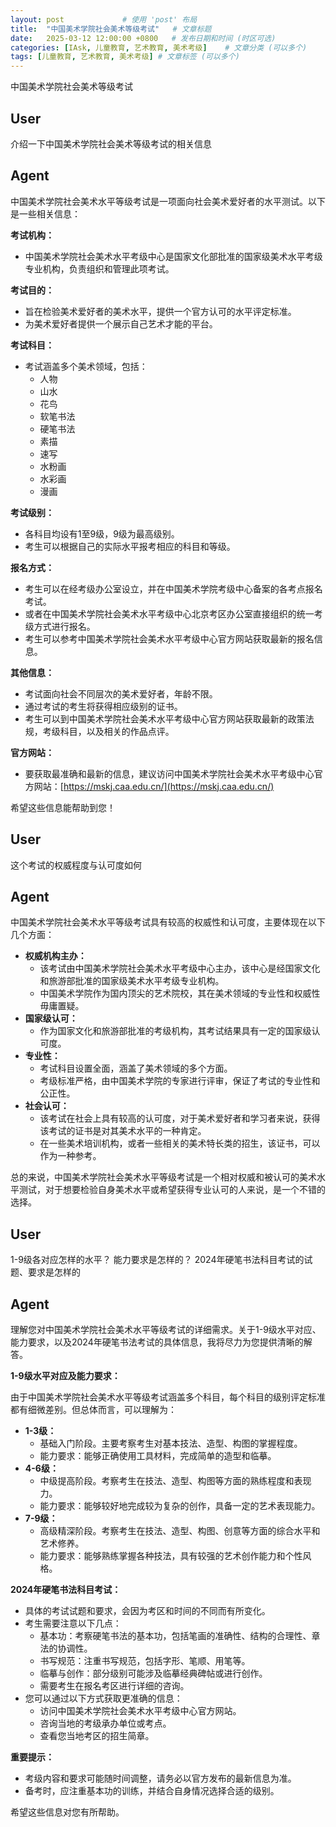 ```yaml
---
layout: post             # 使用 'post' 布局
title:  "中国美术学院社会美术等级考试"   # 文章标题
date:   2025-03-12 12:00:00 +0800   # 发布日期和时间 (时区可选)
categories: [IAsk, 儿童教育, 艺术教育, 美术考级]    # 文章分类 (可以多个)
tags: [儿童教育, 艺术教育, 美术考级] # 文章标签 (可以多个)
---
```



中国美术学院社会美术等级考试

## User

介绍一下中国美术学院社会美术等级考试的相关信息

## Agent

中国美术学院社会美术水平等级考试是一项面向社会美术爱好者的水平测试。以下是一些相关信息：

**考试机构：**

* 中国美术学院社会美术水平考级中心是国家文化部批准的国家级美术水平考级专业机构，负责组织和管理此项考试。

**考试目的：**

* 旨在检验美术爱好者的美术水平，提供一个官方认可的水平评定标准。
* 为美术爱好者提供一个展示自己艺术才能的平台。

**考试科目：**

* 考试涵盖多个美术领域，包括：
    * 人物
    * 山水
    * 花鸟
    * 软笔书法
    * 硬笔书法
    * 素描
    * 速写
    * 水粉画
    * 水彩画
    * 漫画

**考试级别：**

* 各科目均设有1至9级，9级为最高级别。
* 考生可以根据自己的实际水平报考相应的科目和等级。

**报名方式：**

* 考生可以在经考级办公室设立，并在中国美术学院考级中心备案的各考点报名考试。
* 或者在中国美术学院社会美术水平考级中心北京考区办公室直接组织的统一考级方式进行报名。
* 考生可以参考中国美术学院社会美术水平考级中心官方网站获取最新的报名信息。

**其他信息：**

* 考试面向社会不同层次的美术爱好者，年龄不限。
* 通过考试的考生将获得相应级别的证书。
* 考生可以到中国美术学院社会美术水平考级中心官方网站获取最新的政策法规，考级科目，以及相关的作品点评。

**官方网站：**

* 要获取最准确和最新的信息，建议访问中国美术学院社会美术水平考级中心官方网站：[https://mskj.caa.edu.cn/](https://mskj.caa.edu.cn/)

希望这些信息能帮助到您！


## User

这个考试的权威程度与认可度如何


## Agent

中国美术学院社会美术水平等级考试具有较高的权威性和认可度，主要体现在以下几个方面：

* **权威机构主办：**
    * 该考试由中国美术学院社会美术水平考级中心主办，该中心是经国家文化和旅游部批准的国家级美术水平考级专业机构。
    * 中国美术学院作为国内顶尖的艺术院校，其在美术领域的专业性和权威性毋庸置疑。
* **国家级认可：**
    * 作为国家文化和旅游部批准的考级机构，其考试结果具有一定的国家级认可度。
* **专业性：**
    * 考试科目设置全面，涵盖了美术领域的多个方面。
    * 考级标准严格，由中国美术学院的专家进行评审，保证了考试的专业性和公正性。
* **社会认可：**
    * 该考试在社会上具有较高的认可度，对于美术爱好者和学习者来说，获得该考试的证书是对其美术水平的一种肯定。
    * 在一些美术培训机构，或者一些相关的美术特长类的招生，该证书，可以作为一种参考。

总的来说，中国美术学院社会美术水平等级考试是一个相对权威和被认可的美术水平测试，对于想要检验自身美术水平或希望获得专业认可的人来说，是一个不错的选择。


## User

1-9级各对应怎样的水平？ 能力要求是怎样的？ 2024年硬笔书法科目考试的试题、要求是怎样的

## Agent

理解您对中国美术学院社会美术水平等级考试的详细需求。关于1-9级水平对应、能力要求，以及2024年硬笔书法考试的具体信息，我将尽力为您提供清晰的解答。

**1-9级水平对应及能力要求：**

由于中国美术学院社会美术水平等级考试涵盖多个科目，每个科目的级别评定标准都有细微差别。但总体而言，可以理解为：

* **1-3级：**
    * 基础入门阶段。主要考察考生对基本技法、造型、构图的掌握程度。
    * 能力要求：能够正确使用工具材料，完成简单的造型和临摹。
* **4-6级：**
    * 中级提高阶段。考察考生在技法、造型、构图等方面的熟练程度和表现力。
    * 能力要求：能够较好地完成较为复杂的创作，具备一定的艺术表现能力。
* **7-9级：**
    * 高级精深阶段。考察考生在技法、造型、构图、创意等方面的综合水平和艺术修养。
    * 能力要求：能够熟练掌握各种技法，具有较强的艺术创作能力和个性风格。

**2024年硬笔书法科目考试：**

* 具体的考试试题和要求，会因为考区和时间的不同而有所变化。
* 考生需要注意以下几点：
    * 基本功：考察硬笔书法的基本功，包括笔画的准确性、结构的合理性、章法的协调性。
    * 书写规范：注重书写规范，包括字形、笔顺、用笔等。
    * 临摹与创作：部分级别可能涉及临摹经典碑帖或进行创作。
    * 需要考生在报名考区进行详细的咨询。
* 您可以通过以下方式获取更准确的信息：
    * 访问中国美术学院社会美术水平考级中心官方网站。
    * 咨询当地的考级承办单位或考点。
    * 查看您当地考区的招生简章。

**重要提示：**

* 考级内容和要求可能随时间调整，请务必以官方发布的最新信息为准。
* 备考时，应注重基本功的训练，并结合自身情况选择合适的级别。

希望这些信息对您有所帮助。

